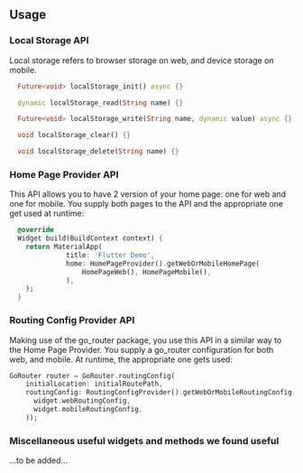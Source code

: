 ## Usage
### Local Storage API

Local storage refers to browser storage on web, and device storage on mobile.

```dart
  Future<void> localStorage_init() async {}

  dynamic localStorage_read(String name) {}

  Future<void> localStorage_write(String name, dynamic value) async {}

  void localStorage_clear() {}

  void localStorage_delete(String name) {}
```

### Home Page Provider API

This API allows you to have 2 version of your home page: one for web and one for mobile.
You supply both pages to the API and the appropriate one get used at runtime:

```dart
  @override
  Widget build(BuildContext context) {
    return MaterialApp(
              title: 'Flutter Demo',
              home: HomePageProvider().getWebOrMobileHomePage(
                  HomePageWeb(), HomePageMobile(),
              ),
    );
  }
```

### Routing Config Provider API

Making use of the go_router package, you use this API in a similar way to the Home Page Provider.
You supply a go_router configuration for both web, and mobile.
At runtime, the appropriate one gets used:

```dart
GoRouter router = GoRouter.routingConfig(
    initialLocation: initialRoutePath,
    routingConfig: RoutingConfigProvider().getWebOrMobileRoutingConfig(
      widget.webRoutingConfig,
      widget.mobileRoutingConfig,
    ));
```


### Miscellaneous useful widgets and methods we found useful
...to be added...

